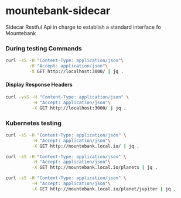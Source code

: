 # mountebank-sidecar
Sidecar Restful Api in charge to establish a standard interface fo Mountebank


### During testing Commands

```bash
curl -sS -H "Content-Type: application/json"\
         -H "Accept: application/json"\
         -X GET http://localhost:3000/ | jq .
```

#### Display Response Headers

```bash
curl -vsS -H "Content-Type: application/json" \
          -H "Accept: application/json"\
          -X GET http://localhost:3000/ | jq .
```

### Kubernetes testing

```bash
curl -sS -H "Content-Type: application/json" \
          -H "Accept: application/json"\
          -X GET http://mountebank.local.io/ | jq .
```

```bash
curl -sS -H "Content-Type: application/json" \
          -H "Accept: application/json"\
          -X GET http://mountebank.local.io/planets | jq .
```

```bash
curl -sS -H "Content-Type: application/json" \
          -H "Accept: application/json"\
          -X GET http://mountebank.local.io/planet/jupiter | jq .
```
